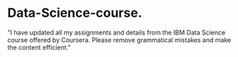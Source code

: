 # Data-Science-course.
"I have updated all my assignments and details from the IBM Data Science course offered by Coursera. Please remove grammatical mistakes and make the content efficient."
